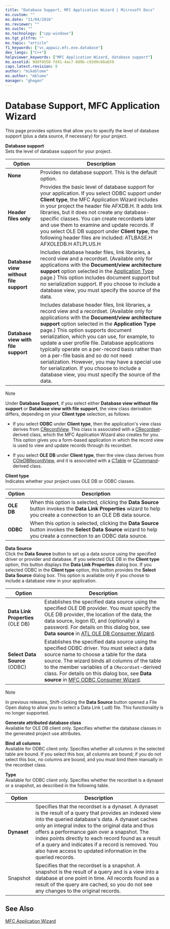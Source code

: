 ```yaml
---
title: "Database Support, MFC Application Wizard | Microsoft Docs"
ms.custom: ""
ms.date: "11/04/2016"
ms.reviewer: ""
ms.suite: ""
ms.technology: ["cpp-windows"]
ms.tgt_pltfrm: ""
ms.topic: "article"
f1_keywords: ["vc.appwiz.mfc.exe.database"]
dev_langs: ["C++"]
helpviewer_keywords: ["MFC Application Wizard, database support"]
ms.assetid: 9ddf4558-fd41-4ac7-8d9b-c93d9c68ab59
caps.latest.revision: 9
author: "mikeblome"
ms.author: "mblome"
manager: "ghogen"
---
```

# Database Support, MFC Application Wizard
This page provides options that allow you to specify the level of database support (plus a data source, if necessary) for your project.  
  
 **Database support**  
 Sets the level of database support for your project.  
  
|Option|Description|  
|------------|-----------------|  
|**None**|Provides no database support. This is the default option.|  
|**Header files only**|Provides the basic level of database support for your application. If you select ODBC support under **Client type**, the MFC Application Wizard includes in your project the header file AFXDB.H. It adds link libraries, but it does not create any database-specific classes. You can create recordsets later and use them to examine and update records. If you select OLE DB support under **Client type**, the following header files are included: ATLBASE.H AFXOLEDB.H ATLPLUS.H|  
|**Database view without file support**|Includes database header files, link libraries, a record view and a recordset. (Available only for applications with the **Document/view architecture support** option selected in the [Application Type](../../mfc/reference/application-type-mfc-application-wizard.md) page.) This option includes document support but no serialization support. If you choose to include a database view, you must specify the source of the data.|  
|**Database view with file support**|Includes database header files, link libraries, a record view and a recordset. (Available only for applications with the **Document/view architecture support** option selected in the **Application Type** page.) This option supports document serialization, which you can use, for example, to update a user profile file. Database applications typically operate on a per-record basis rather than on a per-file basis and so do not need serialization. However, you may have a special use for serialization. If you choose to include a database view, you must specify the source of the data.|  
  
> [!NOTE]
>  Under **Database Support**, if you select either **Database view without file support** or **Database view with file support**, the view class derivation differs, depending on your **Client type** selection, as follows:  
  
-   If you select **ODBC** under **Client type**, then the application's view class derives from [CRecordView](../../mfc/reference/crecordview-class.md). This class is associated with a [CRecordset](../../mfc/reference/crecordset-class.md)-derived class, which the MFC Application Wizard also creates for you. This option gives you a form-based application in which the record view is used to view and update records through its recordset.  
  
-   If you select **OLE DB** under **Client type**, then the view class derives from [COleDBRecordView](../../mfc/reference/coledbrecordview-class.md), and it is associated with a [CTable](../../data/oledb/ctable-class.md) or [CCommand](../../data/oledb/ccommand-class.md)-derived class.  
  
 **Client type**  
 Indicates whether your project uses OLE DB or ODBC classes.  
  
|Option|Description|  
|------------|-----------------|  
|**OLE DB**|When this option is selected, clicking the **Data Source** button invokes the **Data Link Properties** wizard to help you create a connection to an OLE DB data source.|  
|**ODBC**|When this option is selected, clicking the **Data Source** button invokes the **Select Data Source** wizard to help you create a connection to an ODBC data source.|  
  
 **Data Source**  
 Click the **Data Source** button to set up a data source using the specified driver or provider and database. If you selected OLE DB in the **Client type** option, this button displays the **Data Link Properties** dialog box. If you selected ODBC in the **Client type** option, this button provides the **Select Data Source** dialog box. This option is available only if you choose to include a database view in your application.  
  
|Option|Description|  
|------------|-----------------|  
|**Data Link Properties** (OLE DB)|Establishes the specified data source using the specified OLE DB provider. You must specify the OLE DB provider, the location of the data, the data source, logon ID, and (optionally) a password. For details on this dialog box, see **Data source** in [ATL OLE DB Consumer Wizard](../../atl/reference/atl-ole-db-consumer-wizard.md).|  
|**Select Data Source** (ODBC)|Establishes the specified data source using the specified ODBC driver. You must select a data source name to choose a table for the data source. The wizard binds all columns of the table to the member variables of a `CRecordset`-derived class. For details on this dialog box, see **Data source** in [MFC ODBC Consumer Wizard](../../mfc/reference/mfc-odbc-consumer-wizard.md).|  
  
> [!NOTE]
>  In previous releases, Shift-clicking the **Data Source** button opened a File Open dialog to allow you to select a Data Link (.udl) file. This functionality is no longer supported.  
  
 **Generate attributed database class**  
 Available for OLE DB client only. Specifies whether the database classes in the generated project use attributes.  
  
 **Bind all columns**  
 Available for ODBC client only. Specifies whether all columns in the selected table are bound. If you select this box, all columns are bound; if you do not select this box, no columns are bound, and you must bind them manually in the recordset class.  
  
 **Type**  
 Available for ODBC client only. Specifies whether the recordset is a dynaset or a snapshot, as described in the following table.  
  
|Option|Description|  
|------------|-----------------|  
|**Dynaset**|Specifies that the recordset is a dynaset. A dynaset is the result of a query that provides an indexed view into the queried database's data. A dynaset caches only an integral index to the original data and thus offers a performance gain over a snapshot. The index points directly to each record found as a result of a query and indicates if a record is removed. You also have access to updated information in the queried records.|  
|Snapshot|Specifies that the recordset is a snapshot. A snapshot is the result of a query and is a view into a database at one point in time. All records found as a result of the query are cached, so you do not see any changes to the original records.|  
  
## See Also  
 [MFC Application Wizard](../../mfc/reference/mfc-application-wizard.md)
